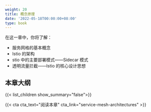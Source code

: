 ```yaml
---
weight: 20
title: 概念原理
date: '2022-05-18T00:00:00+08:00'
type: book
---
```


在这一章中，你将了解：

- 服务网格的基本概念
- Istio 的架构
- stio 中的主要部署模式——Sidecar 模式
- 透明流量拦截——Istio 的核心设计思想

## 本章大纲

{{< list_children show_summary="false">}}

{{< cta cta_text="阅读本章" cta_link="service-mesh-architectures" >}}
